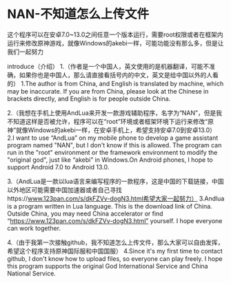 # NAN-不知道怎么上传文件
这个程序可以在安卓7.0~13.0之间任意一个版本运行，需要root权限或者在框架内运行来修改原神游戏，就像Windows的akebi一样，可能功能没有那么多，但是让我们一起努力

introduce（介绍）
1.（作者是一个中国人，英文使用的是机器翻译，可能不准确，如果你也是中国人，那么请直接看括号内的中文，英文是给中国以外的人看的）
1.The author is from China, and English is translated by machine, which may be inaccurate. If you are from China, please look at the Chinese in brackets directly, and English is for people outside China.

2.（我想在手机上使用AndLua来开发一款游戏辅助程序，名字为“NAN”，但是我不知道这样是否被允许，程序可以在“root”环境或者框架环境下运行来修改“原神”就像Windows的akebi一样，在安卓手机上，希望支持安卓7.0到安卓13.0）
2.I want to use “AndLua” on my mobile phone to develop a game assistant program named "NAN", but I don't know if this is allowed. The program can run in the "root" environment or the framework environment to modify the "original god", just like “akebi” in Windows.On Android phones, I hope to support Android 7.0 to Android 13.0.

3.（AndLua是一款以lua语言来编写程序的一款程序，这是中国的下载链接，中国以外地区可能需要中国加速器或者自己寻找https://www.123pan.com/s/dkFZVv-dogN3.html希望大家一起努力）
3.Andlua is a program written in Lua language. This is the download link of China. Outside China, you may need China accelerator or find
 “https://www.123pan.com/s/dkFZVv-dogN3.html” yourself. I hope everyone can work together.

4.（由于我第一次接触github，我不知道怎么上传文件，那么大家可以自由发挥，希望这个程序支持原神国际服和中国国服）
4.Since it's my first time to contact github, I don't know how to upload files, so everyone can play freely. I hope this program supports the original God International Service and China National Service.
